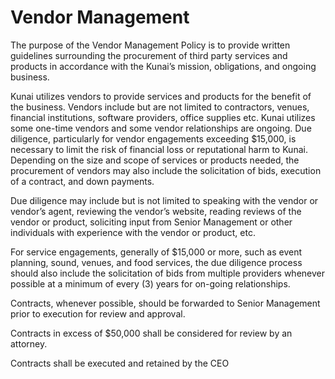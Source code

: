 # Vendor Management
The purpose of the Vendor Management Policy is to provide written guidelines surrounding the procurement of third party services and products in accordance with the Kunai’s mission, obligations, and ongoing business.

Kunai utilizes vendors to provide services and products for the benefit of the business. Vendors include but are not limited to contractors, venues, financial institutions, software providers, office supplies etc. Kunai utilizes some one-time vendors and some vendor relationships are ongoing. Due diligence, particularly for vendor engagements exceeding $15,000, is necessary to limit the risk of financial loss or reputational harm to Kunai. Depending on the size and scope of services or products needed, the procurement of vendors may also include the solicitation of bids, execution of a contract, and down payments.

Due diligence may include but is not limited to speaking with the vendor or vendor’s agent, reviewing the vendor’s website, reading reviews of the vendor or product, soliciting input from Senior Management or other individuals with experience with the vendor or product, etc.

For service engagements, generally of $15,000 or more, such as event planning, sound, venues, and food services, the due diligence process should also include the solicitation of bids from multiple providers whenever possible at a minimum of every (3) years for on-going relationships.

Contracts, whenever possible, should be forwarded to Senior Management prior to execution for review and approval.

Contracts in excess of $50,000 shall be considered for review by an attorney.

Contracts shall be executed and retained by the CEO
